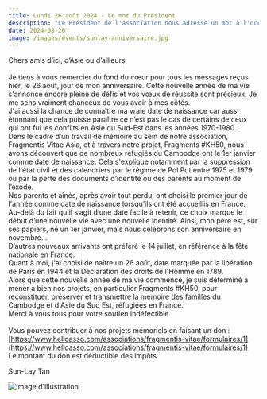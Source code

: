 ```yaml
---
title: Lundi 26 août 2024 - Le mot du Président 
description: "Le Président de l'association nous adresse un mot à l'occasion de son anniversaire."
date: 2024-08-26
image: /images/events/sunlay-anniversaire.jpg
---
```


Chers amis d’ici, d’Asie ou d’ailleurs,<br>
<br>
Je tiens à vous remercier du fond du cœur pour tous les messages reçus hier, le 26 août, jour de mon anniversaire. Cette  nouvelle année de ma vie s'annonce encore pleine de défis et vos vœux de réussite sont précieux. Je me sens vraiment chanceux de vous avoir à mes côtés.<br>
J'ai aussi la chance de connaître ma vraie date de naissance car aussi étonnant que cela puisse paraître ce n’est pas le cas de certains de ceux qui ont fui les conflits en Asie du Sud-Est dans les années 1970-1980.<br>
Dans le cadre d’un travail de mémoire au sein de notre association, Fragmentis Vitae Asia, et à travers notre projet, Fragments #KH50, nous avons découvert que de nombreux réfugiés du Cambodge ont le 1er janvier comme date de naissance. Cela s'explique notamment par la suppression de l'état civil et des calendriers par le régime de Pol Pot entre 1975 et 1979 ou par la perte des documents d’identité ou des parents au moment de l’exode.<br>
Nos parents et aînés, après avoir tout perdu, ont choisi le premier jour de l'année comme date de naissance lorsqu’ils ont été accueillis en France. Au-delà du fait qu’il s’agit d’une date facile à retenir, ce choix marque le début d’une nouvelle vie avec une nouvelle identité. Ainsi, mon père est, sur ses papiers, né un 1er janvier, mais nous célébrons son anniversaire en novembre…<br>
D’autres nouveaux arrivants ont préféré le 14 juillet, en référence à la fête nationale en France.<br>
Quant à moi, j'ai choisi de naître un 26 août, date marquée par la libération de Paris en 1944 et la Déclaration des droits de l'Homme en 1789.<br>
Alors que cette nouvelle année de ma vie commence, je suis déterminé à mener à bien nos projets, en particulier Fragments #KH50, pour reconstituer, préserver et transmettre la mémoire des familles du Cambodge et d'Asie du Sud Est, réfugiées en France.<br>
Merci à vous tous pour votre soutien indéfectible.<br>
<br>
Vous pouvez contribuer à nos projets mémoriels en faisant un don :<br>
[https://www.helloasso.com/associations/fragmentis-vitae/formulaires/1](https://www.helloasso.com/associations/fragmentis-vitae/formulaires/1)<br>
Le montant du don est déductible des impôts.<br>


Sun-Lay Tan

![image d'illustration](/images/events/sunlay-anniversaire.jpg)
